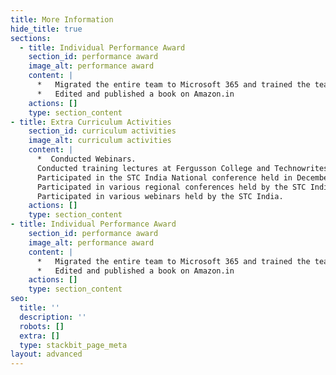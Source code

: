 ```yaml
---
title: More Information
hide_title: true
sections:
  - title: Individual Performance Award
    section_id: performance award
    image_alt: performance award
    content: |
      *   Migrated the entire team to Microsoft 365 and trained the team.
      *   Edited and published a book on Amazon.in
    actions: []
    type: section_content
- title: Extra Curriculum Activities
    section_id: curriculum activities
    image_alt: curriculum activities
    content: |
      *  Conducted Webinars.
      Conducted training lectures at Fergusson College and Technowrites.
      Participated in the STC India National conference held in December 2018 in Mumbai, December 2019 in Chennai, December 2020 (Virtual).
      Participated in various regional conferences held by the STC India.
      Participated in various webinars held by the STC India.
    actions: []
    type: section_content
- title: Individual Performance Award
    section_id: performance award
    image_alt: performance award
    content: |
      *   Migrated the entire team to Microsoft 365 and trained the team.
      *   Edited and published a book on Amazon.in
    actions: []
    type: section_content
seo:
  title: ''
  description: ''
  robots: []
  extra: []
  type: stackbit_page_meta
layout: advanced
---
```

